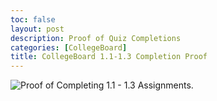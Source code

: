 ```yaml
---
toc: false
layout: post
description: Proof of Quiz Completions
categories: [CollegeBoard]
title: CollegeBoard 1.1-1.3 Completion Proof
---
```

![]({{site.baseurl}}/images/cbproof.png "Proof of Completing 1.1 - 1.3 Assignments.")